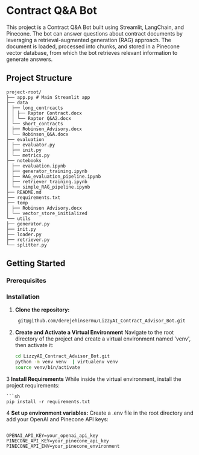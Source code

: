 # Contract Q&A Bot

This project is a Contract Q&A Bot built using Streamlit, LangChain, and Pinecone. The bot can answer questions about contract documents by leveraging a retrieval-augmented generation (RAG) approach. The document is loaded, processed into chunks, and stored in a Pinecone vector database, from which the bot retrieves relevant information to generate answers.

## Project Structure

```
project-root/
├── app.py # Main Streamlit app
├── data
│ ├── long_contrcacts
│ │ ├── Raptor Contract.docx
│ │ └── Raptor Q&A2.docx
│ └── short_contracts
│ ├── Robinson_Advisory.docx
│ └── Robinson_Q&A.docx
├── evaluation
│ ├── evaluator.py
│ ├── init.py
│ └── metrics.py
├── notebooks
│ ├── evaluation.ipynb
│ ├── generator_training.ipynb
│ ├── RAG_evaluation_pipeline.ipynb
│ ├── retriever_training.ipynb
│ └── simple_RAG_pipeline.ipynb
├── README.md
├── requirements.txt
├── temp
│ ├── Robinson Advisory.docx
│ └── vector_store_initialized
└── utils
├── generator.py
├── init.py
├── loader.py
├── retriever.py
└── splitter.py

```
## Getting Started

### Prerequisites

### Installation

1. **Clone the repository:**
   ```bash
    git@github.com/derejehinsermu/LizzyAI_Contract_Advisor_Bot.git

2. **Create and Activate a Virtual Environment**
    Navigate to the root directory of the project and create a virtual environment named 'venv', then activate it:
    ```sh
    cd LizzyAI_Contract_Advisor_Bot.git
    python -m venv venv  | virtualenv venv
    source venv/bin/activate

3 **Install Requirements**
    While inside the virtual environment, install the project requirements:
    
    ```sh    
    pip install -r requirements.txt


4 **Set up environment variables:**
Create a .env file in the root directory and add your OpenAI and Pinecone API keys:


```

OPENAI_API_KEY=your_openai_api_key
PINECONE_API_KEY=your_pinecone_api_key
PINECONE_API_ENV=your_pinecone_environment

```
